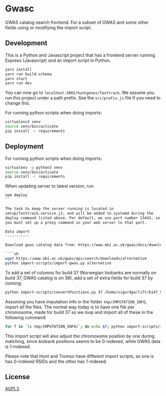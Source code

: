 Gwasc
=====

GWAS catalog search frontend. For a subset of GWAS and some other fields using
or modifying the import script.


Development
-----------

This is a Python and Javascript project that has a frontend server running
Express (Javascript) and an import script in Python.

````sh
yarn install
yarn run build:schema
yarn start
yarn run dev
````

You can now go to `localhost:3001/huntgenes/fasttrack`. We assume you
run this project under a path prefix. See the `src/prefix.js` file if
you need to change this.

For running python scripts when doing imports:

````sh
virtualenv3 venv
source venv/bin/activate
pip install -r requirements
````

Deployment
----------

For running python scripts when doing imports:

````sh
virtualenv -p python3 venv
source venv/bin/activate
pip install -r requirements
````

When updating server to latest version, run:

````sh
npm deploy
``

The task to keep the server running is located in
setup/fasttrack.service.j2, and will be added to systemd during the
deploy command listed above. Per default, we use port number 13443, so
you must set up a proxy command in your web server to that port.

Data import
-----------

Download gwas catalog data from: https://www.ebi.ac.uk/gwas/docs/downloads

````sh
wget https://www.ebi.ac.uk/gwas/api/search/downloads/alternative
python import-scripts/import-gwas.py alternative
````

To add a set of columns for build 37 (Norwegian biobanks are normally on build
37, GWAS catalog is on 38), add a set of extra fields for build 37 by running:

```sh
python import-scripts/convertPositions.py 37 /home/sigurdga/lift/b147_SNPChrPosOnRef_105.bcp.gz
```

Assuming you have imputation info in the folder `tmp/IMPUTATION_INFO`, import all
the files. The normal way today is to have one file per chromosome, made for
build 37 so we loop and import all of these in the following command:

```sh
for f in `ls tmp/IMPUTATION_INFO/`; do echo $f; python import-scripts/import-imputation-data-from-hunt.py 37 hunt tmp/IMPUTATION_INFO/$f; done
```

This import script will also adjust the chromosome position by one during
matching, since biobank positions seems to be 0-indexed, while GWAS data is
1-indexed.

Please note that Hunt and Tromso have different import scripts, as one is
has 0-indexed RSIDs and the other has 1-indexed.

License
-------

[AGPL3](/LICENSE)
